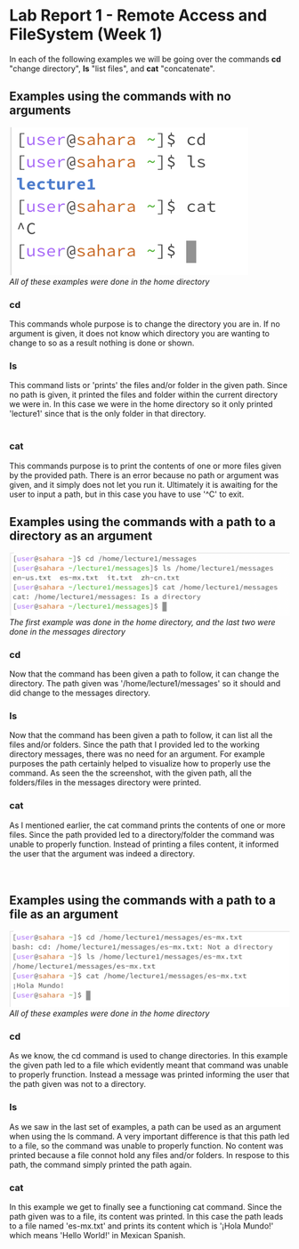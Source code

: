 # Lab Report 1 - Remote Access and FileSystem (Week 1)
In each of the following examples we will be going over the commands **cd** "change directory", **ls** "list files", and **cat** "concatenate".
## Examples using the commands with no arguments
![Image](LR1ex1.png) <br>
*All of these examples were done in the home directory*
### cd 
This commands whole purpose is to change the directory you are in. If no argument is given, it does not know which directory you are wanting to change to so as a result nothing is done or shown.
### ls
This command lists or 'prints' the files and/or folder in the given path. Since no path is given, it printed the files and folder within the current directory we were in. In this case we were in the home directory so it only printed 'lecture1' since that is the only folder in that directory.
<br>
<br>
### cat
This commands purpose is to print the contents of one or more files given by the provided path. There is an error because no path or argument was given, and it simply does not let you run it. Ultimately it is awaiting for the user to input a path, but in this case you have to use '^C' to exit.
## Examples using the commands with a path to a directory as an argument
![Image](LR1ex2.png) <br>
*The first example was done in the home directory, and the last two were done in the messages directory*
### cd
Now that the command has been given a path to follow, it can change the directory. The path given was '/home/lecture1/messages' so it should and did change to the messages directory. 
### ls
Now that the command has been given a path to follow, it can list all the files and/or folders. Since the path that I provided led to the  working directory messages, there was no need for an argument. For example purposes the path certainly helped to visualize how to properly use the command. As seen the the screenshot, with the given path, all the folders/files in the messages directory were printed.
### cat
As I mentioned earlier, the cat command prints the contents of one or more files. Since the path provided led to a directory/folder the command was unable to properly function. Instead of printing a files content, it informed the user that the argument was indeed a directory.
<br>
<br>
<br>
## Examples using the commands with a path to a file as an argument
![Image](LR1ex3.png) <br>
*All of these examples were done in the home directory*
### cd
As we know, the cd command is used to change directories. In this example the given path led to a file which evidently meant that command was unable to properly frunction. Instead a message was printed informing the user that the path given was not to a directory. 
### ls
As we saw in the last set of examples, a path can be used as an argument when using the ls command. A very important difference is that this path led to a file, so the command was unable to properly function. No content was printed because a file connot hold any files and/or folders. In respose to this path, the command simply printed the path again.
### cat
In this example we get to finally see a functioning cat command. Since the path given was to a file, its content was printed. In this case the path leads to a file named 'es-mx.txt' and prints its content which is '¡Hola Mundo!' which means 'Hello World!' in Mexican Spanish.
